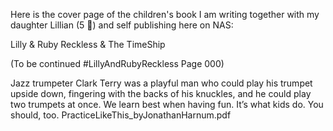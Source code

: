 Here is the cover page of the children's book I am writing together with my daughter Lillian (5 🦄) and self publishing here on NAS:

Lilly & Ruby Reckless & The TimeShip

(To be continued
#LillyAndRubyReckless
Page 000)


Jazz trumpeter Clark Terry was a playful man who could play his trumpet upside down, fingering with the backs of his knuckles, and he could play two trumpets at once. We learn best when having fun. It’s what kids do. You should, too.
PracticeLikeThis_byJonathanHarnum.pdf